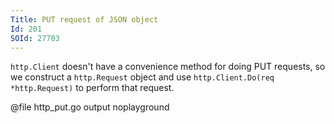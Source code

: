 ```yaml
---
Title: PUT request of JSON object
Id: 201
SOId: 27703
---
```

`http.Client` doesn't have a convenience method for doing PUT requests, so we construct a `http.Request` object and use `http.Client.Do(req *http.Request)` to perform that request.

@file http_put.go output noplayground

